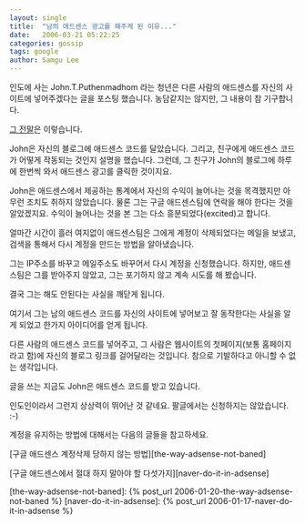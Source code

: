 ```yaml
---
layout: single
title:  "남의 애드센스 광고를 해주게 된 이유..."
date:   2006-03-21 05:22:25
categories: gossip
tags: google
author: Samgu Lee
---
```

인도에 사는 John.T.Puthenmadhom 라는 청년은 다른 사람의 애드센스를 자신의 사이트에 넣어주겠다는 글을 포스팅 했습니다. 농담같지는 않지만, 그 내용이 참 기구합니다.

[그 전말](http://www.johntp.com/2006/03/20/put-your-google-ads-on-my-site-for-free/)은 이렇습니다.

John은 자신의 블로그에 애드센스 코드를 달았습니다. 그리고, 친구에게 애드센스 코드가 어떻게 작동되는 것인지 설명을 했습니다. 그런데, 그 친구가 John의 블로그에 하루에 한번씩 와서 애드센스 광고를 클릭한 것이지요.

John은 애드센스에서 제공하는 통계에서 자신의 수익이 늘어나는 것을 목격했지만 아무런 조치도 취하지 않았습니다. 물론 그는 구글 애드센스팀에 연락을 해야 한다는 것을 알았겠지요. 수익이 늘어나는 것을 본 그는 다소 흥분되었다(excited)고 합니다.

얼마간 시간이 흘러 여지없이 애드센스팀은 그에게 계정이 삭제되었다는 메일을 보냈고, 검색을 통해서 다시 계정을 만드는 방법을 알아냈습니다.

그는 IP주소를 바꾸고 메일주소도 바꾸어서 다시 계정을 신청했습니다. 하지만, 애드센스팀은 그를 받아주지 않았고, 그는 포기하지 않고 계속 시도를 해 봤습니다.

결국 그는 해도 안된다는 사실을 깨닫게 됩니다.

여기서 그는 남의 애드센스 코드를 자신의 사이트에 넣어보고 잘 동작한다는 사실을 알게 되었고 한가지 아이디어를 얻게 됩니다.

다른 사람의 애드센스 코드를 넣어주고, 그 사람은 웹사이트의 첫페이지(보통 홈페이지라고 함)에 자신의 블로그 링크를 걸어달라는 것입니다. 참으로 기발하다고 아니할 수 없는 생각입니다.

글을 쓰는 지금도 John은 애드센스 코드를 받고 있습니다.

인도인이라서 그런지 상상력이 뛰어난 것 같네요. 팔글에서는 신청하지는 않았습니다. :-)

계정을 유지하는 방법에 대해서는 다음의 글들을 참고하세요.

[구글 애드센스 계정삭제 당하지 않는 방법][the-way-adsense-not-baned]

[구글 애드센스에서 절대 하지 말아야 할 다섯가지][naver-do-it-in-adsense]

[the-way-adsense-not-baned]: {% post_url 2006-01-20-the-way-adsense-not-baned %}
[naver-do-it-in-adsense]: {% post_url 2006-01-17-naver-do-it-in-adsense %}
